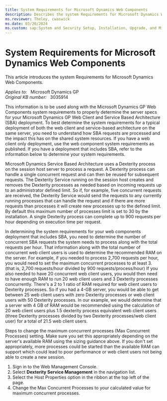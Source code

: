 ```yaml
---
title: System Requirements for Microsoft Dynamics Web Components
description: Describes the system Requirements for Microsoft Dynamics Web Components.
ms.reviewer: Theley, cwaswick
ms.date: 03/20/2024
ms.custom: sap:System and Security Setup, Installation, Upgrade, and Migrations
---
```

# System Requirements for Microsoft Dynamics Web Components

This article introduces the system Requirements for Microsoft Dynamics Web Components.

_Applies to:_ &nbsp; Microsoft Dynamics GP  
_Original KB number:_ &nbsp; 3035914

This information is to be used along with the Microsoft Dynamics GP Web Components system requirements to properly determine the server specs for your Microsoft Dynamics GP Web Client and Service Based Architecture (SBA) deployment. To best determine the system requirements for a typical deployment of both the web client and service-based architecture on the same server, you need to understand how SBA requests are processed and the impact this has on the shared system resources. If you have a web client only deployment, use the web component system requirements as published. If you have a deployment that includes SBA, refer to the information below to determine your system requirements.

Microsoft Dynamics Service Based Architecture uses a Dexterity process on the session host server to process a request. A Dexterity process can handle a single concurrent request and can then be reused for subsequent requests. The Dexterity Service running on the session host creates and removes the Dexterity processes as needed based on incoming requests up to an administrator defined limit. So if, for example, five concurrent requests are received, the Dexterity Service would send the requests to any currently running processes that can handle the request and if there are more requests than processes it will create new processes up to the defined limit. By default this maximum number of processes limit is set to 30 by the installation. A single Dexterity process can complete up to 900 requests per hour depending on execution time per request.

In determining the system requirements for your web components deployment that includes SBA, you need to determine the number of concurrent SBA requests the system needs to process along with the total requests per hour. That information along with the total number of concurrent web client users is used to determine the recommended RAM on the server. For example, if you needed to process 2,700 requests per hour, you would need to set the maximum concurrent processes to at least 3. (that is, 2,700 requests/hour divided by 900 requests/process/hour) If you also needed to have 20 concurrent web client users, you would then need to have enough RAM to run 20 web client users and 3 Dexterity processes concurrently. There's a 2 to 1 ratio of RAM required for web client users to Dexterity processes. So if you had a 4-GB server, you would be able to get between 25 web client users with zero Dexterity processes or web client users with 50 Dexterity processes. In our example, we would determine that a server with 4 GB of RAM would be recommended using the calculation of 20 web client users plus 1.5 dexterity process equivalent web client users (three Dexterity processes divided by two Dexterity processes/web client user) for a total of 21.5 web client users.

Steps to change the maximum concurrent processes (Max Concurrent Processes) setting. Make sure you set this appropriately depending on the server's available RAM using the sizing guidance above. If you don't set appropriately, more processes could be started than the available RAM can support which could lead to poor performance or web client users not being able to create a new session.

1. Sign in to the Web Management Console.
2. Select **Dexterity Service Management** in the navigation list.
3. Select the Host Properties option in the ribbon at the top left of the page.
4. Change the Max Concurrent Processes to your calculated value for maximum concurrent processes.
